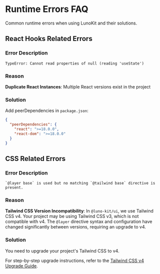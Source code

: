 # Runtime Errors FAQ

Common runtime errors when using LunoKit and their solutions.

## React Hooks Related Errors

### Error Description

```TypeError: Cannot read properties of null (reading 'useState')```

### Reason
**Duplicate React Instances**: Multiple React versions exist in the project

### Solution
Add peerDependencies in `package.json`:
```json
{
  "peerDependencies": {
    "react": ">=18.0.0",
    "react-dom": ">=18.0.0"
  }
}
```

## CSS Related Errors

### Error Description
```
`@layer base` is used but no matching `@tailwind base` directive is present.
```

### Reason
**Tailwind CSS Version Incompatibility**: In `@luno-kit/ui`, we use Tailwind CSS v4. Your project may be using Tailwind CSS v3, which is not compatible with v4. The `@layer` directive syntax and configuration have changed significantly between versions, requiring an upgrade to v4.

### Solution
You need to upgrade your project's Tailwind CSS to v4. 

For step-by-step upgrade instructions, refer to the [Tailwind CSS v4 Upgrade Guide](https://tailwindcss.com/docs/upgrade-guide).

